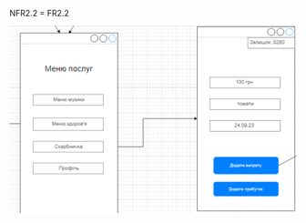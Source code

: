 NFR2.2 = FR2.2

![img](/1-SoftwareRequirements/1.4-FuncNonFuncRequerements/1.4.4-NFRUserInterfaceOUTPUT/NFR-2.2.png)
